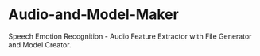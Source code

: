 # Audio-and-Model-Maker
Speech Emotion Recognition - Audio Feature Extractor with File Generator and Model Creator.
